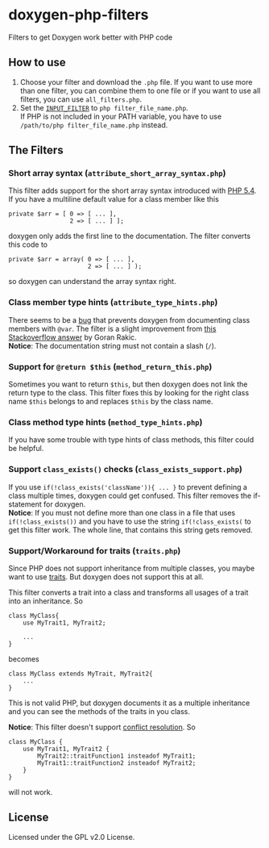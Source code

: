 # doxygen-php-filters
Filters to get Doxygen work better with PHP code

## How to use
1. Choose your filter and download the `.php` file. If you want to use more than one filter, 
you can combine them to one file or if you want to use all filters, you can use `all_filters.php`.
2. Set the [`INPUT_FILTER`](http://www.stack.nl/~dimitri/doxygen/manual/config.html#cfg_input_filter) to `php filter_file_name.php`.  
If PHP is not included in your PATH variable, you have to use `/path/to/php filter_file_name.php`
instead.

## The Filters
### Short array syntax (`attribute_short_array_syntax.php`)
This filter adds support for the short array syntax introduced with 
[PHP 5.4](http://php.net/manual/de/migration54.new-features.php).
If you have a multiline default value for a class member like this

    private $arr = [ 0 => [ ... ],
                     2 => [ ... ] ];

doxygen only adds the first line to the documentation.
The filter converts this code to 

    private $arr = array( 0 => [ ... ],
                          2 => [ ... ] );

so doxygen can understand the array syntax right.

### Class member type hints (`attribute_type_hints.php`)
There seems to be a [bug](https://bugzilla.gnome.org/show_bug.cgi?id=626105) that prevents
doxygen from documenting class members with `@var`. The filter is a slight improvement from 
[this Stackoverflow answer](http://stackoverflow.com/a/8472180/3440545) by Goran Rakic.  
**Notice**: The documentation string must not contain a slash (`/`).

### Support for `@return $this` (`method_return_this.php`)
Sometimes you want to return `$this`, but then doxygen does not link the return type to the class.
This filter fixes this by looking for the right class name `$this` belongs to and replaces `$this`
by the class name.

### Class method type hints (`method_type_hints.php`)
If you have some trouble with type hints of class methods, this filter could be helpful.

### Support `class_exists()` checks (`class_exists_support.php`)
If you use `if(!class_exists('className')){ ... }` to prevent defining a class multiple times,
doxygen could get confused. This filter removes the if-statement for doxygen.  
**Notice**: If you must not define more than one class in a file that uses `if(!class_exists())`
and you have to use the string `if(!class_exists(` to get this filter work. The whole line, 
that contains this string gets removed.

### Support/Workaround for traits (`traits.php`)
Since PHP does not support inheritance from multiple classes, you maybe want to use [traits](http://php.net/manual/de/language.oop5.traits.php).
But doxygen does not support this at all.

This filter converts a trait into a class and transforms all usages of a trait into an inheritance.
So

    class MyClass{
        use MyTrait1, MyTrait2;
        
        ...
    }

becomes

    class MyClass extends MyTrait, MyTrait2{
        ...
    }

This is not valid PHP, but doxygen documents it as a multiple inheritance and you can see the methods
of the traits in you class.

**Notice**: This filter doesn't support [conflict resolution](http://php.net/manual/en/language.oop5.traits.php#language.oop5.traits.conflict).
So 

    class MyClass {
        use MyTrait1, MyTrait2 {
            MyTrait2::traitFunction1 insteadof MyTrait1;
            MyTrait1::traitFunction2 insteadof MyTrait2;
        }
    }
    
will not work.

## License
Licensed under the GPL v2.0 License.